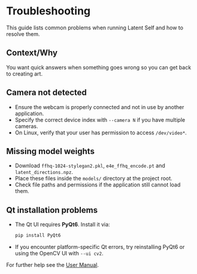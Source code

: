 # Troubleshooting

This guide lists common problems when running Latent Self and how to resolve them.

## Context/Why
You want quick answers when something goes wrong so you can get back to creating art.

## Camera not detected
- Ensure the webcam is properly connected and not in use by another application.
- Specify the correct device index with `--camera N` if you have multiple cameras.
- On Linux, verify that your user has permission to access `/dev/video*`.

## Missing model weights
- Download `ffhq-1024-stylegan2.pkl`, `e4e_ffhq_encode.pt` and `latent_directions.npz`.
- Place these files inside the `models/` directory at the project root.
- Check file paths and permissions if the application still cannot load them.

## Qt installation problems
- The Qt UI requires **PyQt6**. Install it via:
  ```bash
  pip install PyQt6
  ```
- If you encounter platform-specific Qt errors, try reinstalling PyQt6 or using the OpenCV UI with `--ui cv2`.

For further help see the [User Manual](user_manual.md).
